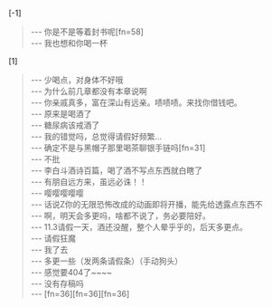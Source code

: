 
[-1] 
>--- 你是不是等着封书呢[fn=58]<br>
>--- 我也想和你喝一杯<br>

[1] 
>--- 少喝点，对身体不好哦<br>
>--- 为什么前几章都没有本章说啊<br>
>--- 你亲戚真多，富在深山有远亲。啧啧啧。来找你借钱吧。<br>
>--- 原来是喝酒了<br>
>--- 糖尿病该戒酒了<br>
>--- 我的错觉吗，总觉得请假好频繁…<br>
>--- 确定不是与黑帽子那里喝茶聊银手链吗[fn=31]<br>
>--- 不批<br>
>--- 李白斗酒诗百篇，喝了酒不写点东西就白瞎了<br>
>--- 有朋自远方来，虽远必诛！！<br>
>--- 嘤嘤嘤嘤嘤<br>
>--- 话说Z你的无限恐怖改成的动画即将开播，能先给透露点东西不<br>
>--- 啊，明天会多更吗，啥都不说了，务必要陪好。<br>
>--- 11.3请假一天，酒还没醒，整个人晕乎乎的，后天多更点。<br>
>--- 请假狂魔<br>
>--- 我了去<br>
>--- 多更一些（发两条请假条）（手动狗头）<br>
>--- 感觉要404了~~~~<br>
>--- 没有存稿吗<br>
>--- [fn=36][fn=36][fn=36]<br>

